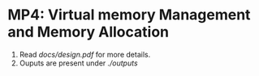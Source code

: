 # MP4: Virtual memory Management and Memory Allocation

1. Read _docs/design.pdf_ for more details.
2. Ouputs are present under _./outputs_

